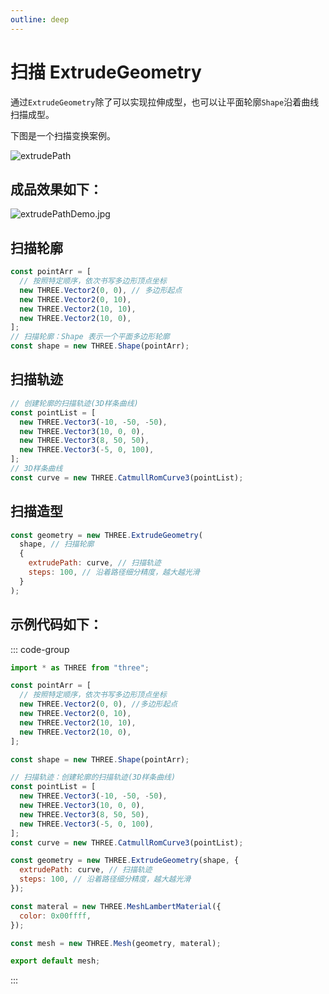 ```yaml
---
outline: deep
---
```


# 扫描 ExtrudeGeometry

通过`ExtrudeGeometry`除了可以实现拉伸成型，也可以让平面轮廓`Shape`沿着曲线扫描成型。

下图是一个扫描变换案例。

![extrudePath](/phaseF/extrudePath.png)

## 成品效果如下：

![extrudePathDemo.jpg](/phaseF/extrudePathDemo.jpg)

## 扫描轮廓

```js
const pointArr = [
  // 按照特定顺序，依次书写多边形顶点坐标
  new THREE.Vector2(0, 0), // 多边形起点
  new THREE.Vector2(0, 10),
  new THREE.Vector2(10, 10),
  new THREE.Vector2(10, 0),
];
// 扫描轮廓：Shape 表示一个平面多边形轮廓
const shape = new THREE.Shape(pointArr);
```

## 扫描轨迹

```js
// 创建轮廓的扫描轨迹(3D样条曲线)
const pointList = [
  new THREE.Vector3(-10, -50, -50),
  new THREE.Vector3(10, 0, 0),
  new THREE.Vector3(8, 50, 50),
  new THREE.Vector3(-5, 0, 100),
];
// 3D样条曲线
const curve = new THREE.CatmullRomCurve3(pointList);
```

## 扫描造型

```js
const geometry = new THREE.ExtrudeGeometry(
  shape, // 扫描轮廓
  {
    extrudePath: curve, // 扫描轨迹
    steps: 100, // 沿着路径细分精度，越大越光滑
  }
);
```

## 示例代码如下：

::: code-group

```js [model.js]
import * as THREE from "three";

const pointArr = [
  // 按照特定顺序，依次书写多边形顶点坐标
  new THREE.Vector2(0, 0), //多边形起点
  new THREE.Vector2(0, 10),
  new THREE.Vector2(10, 10),
  new THREE.Vector2(10, 0),
];

const shape = new THREE.Shape(pointArr);

// 扫描轨迹：创建轮廓的扫描轨迹(3D样条曲线)
const pointList = [
  new THREE.Vector3(-10, -50, -50),
  new THREE.Vector3(10, 0, 0),
  new THREE.Vector3(8, 50, 50),
  new THREE.Vector3(-5, 0, 100),
];
const curve = new THREE.CatmullRomCurve3(pointList);

const geometry = new THREE.ExtrudeGeometry(shape, {
  extrudePath: curve, // 扫描轨迹
  steps: 100, // 沿着路径细分精度，越大越光滑
});

const materal = new THREE.MeshLambertMaterial({
  color: 0x00ffff,
});

const mesh = new THREE.Mesh(geometry, materal);

export default mesh;
```

:::
